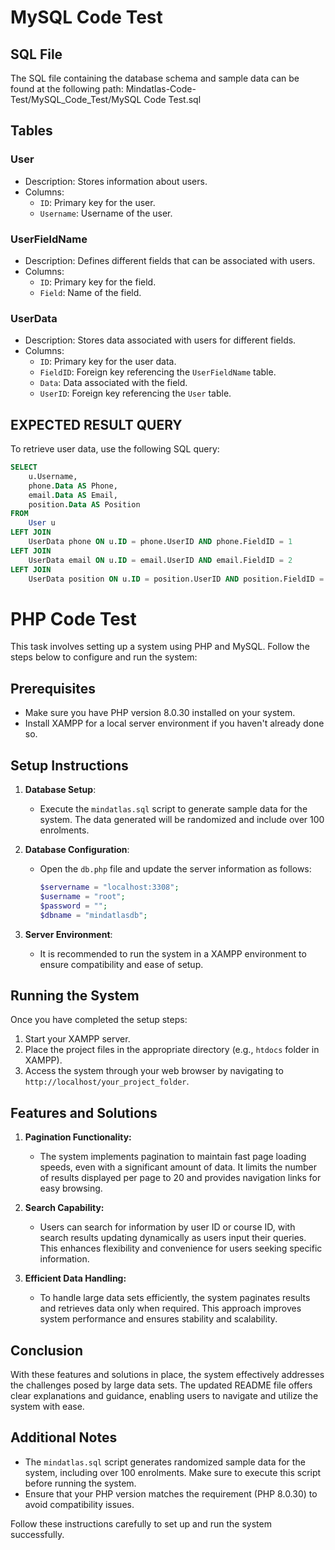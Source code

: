 # MySQL Code Test

## SQL File

The SQL file containing the database schema and sample data can be found at the following path: Mindatlas-Code-Test/MySQL_Code_Test/MySQL Code Test.sql

## Tables

### User
- Description: Stores information about users.
- Columns:
  - `ID`: Primary key for the user.
  - `Username`: Username of the user.

### UserFieldName
- Description: Defines different fields that can be associated with users.
- Columns:
  - `ID`: Primary key for the field.
  - `Field`: Name of the field.

### UserData
- Description: Stores data associated with users for different fields.
- Columns:
  - `ID`: Primary key for the user data.
  - `FieldID`: Foreign key referencing the `UserFieldName` table.
  - `Data`: Data associated with the field.
  - `UserID`: Foreign key referencing the `User` table.

## EXPECTED RESULT QUERY

To retrieve user data, use the following SQL query:

```sql
SELECT 
    u.Username,
    phone.Data AS Phone,
    email.Data AS Email,
    position.Data AS Position
FROM 
    User u
LEFT JOIN 
    UserData phone ON u.ID = phone.UserID AND phone.FieldID = 1
LEFT JOIN 
    UserData email ON u.ID = email.UserID AND email.FieldID = 2
LEFT JOIN 
    UserData position ON u.ID = position.UserID AND position.FieldID = 3;
```


# PHP Code Test

This task involves setting up a system using PHP and MySQL. Follow the steps below to configure and run the system:

## Prerequisites

- Make sure you have PHP version 8.0.30 installed on your system.
- Install XAMPP for a local server environment if you haven't already done so.

## Setup Instructions

1. **Database Setup**: 
   - Execute the `mindatlas.sql` script to generate sample data for the system. The data generated will be randomized and include over 100 enrolments.
   
2. **Database Configuration**:
   - Open the `db.php` file and update the server information as follows:
     ```php
     $servername = "localhost:3308";
     $username = "root";
     $password = "";
     $dbname = "mindatlasdb";
     ```

3. **Server Environment**:
   - It is recommended to run the system in a XAMPP environment to ensure compatibility and ease of setup.

## Running the System

Once you have completed the setup steps:

1. Start your XAMPP server.
2. Place the project files in the appropriate directory (e.g., `htdocs` folder in XAMPP).
3. Access the system through your web browser by navigating to `http://localhost/your_project_folder`.

## Features and Solutions

1. **Pagination Functionality:**
   - The system implements pagination to maintain fast page loading speeds, even with a significant amount of data. It limits the number of results displayed per page to 20 and provides navigation links for easy browsing.

2. **Search Capability:**
   - Users can search for information by user ID or course ID, with search results updating dynamically as users input their queries. This enhances flexibility and convenience for users seeking specific information.

3. **Efficient Data Handling:**
   - To handle large data sets efficiently, the system paginates results and retrieves data only when required. This approach improves system performance and ensures stability and scalability.

## Conclusion

With these features and solutions in place, the system effectively addresses the challenges posed by large data sets. The updated README file offers clear explanations and guidance, enabling users to navigate and utilize the system with ease.


## Additional Notes

- The `mindatlas.sql` script generates randomized sample data for the system, including over 100 enrolments. Make sure to execute this script before running the system.
- Ensure that your PHP version matches the requirement (PHP 8.0.30) to avoid compatibility issues.

Follow these instructions carefully to set up and run the system successfully.


